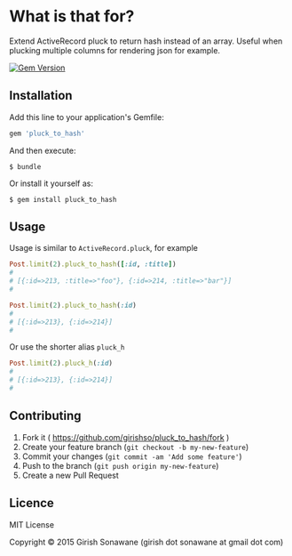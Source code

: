 # What is that for?

Extend ActiveRecord pluck to return hash instead of an array. Useful when plucking multiple columns for rendering json for example.

[![Gem Version](https://badge.fury.io/rb/pluck_to_hash.png)](http://badge.fury.io/rb/pluck_to_hash)


## Installation

Add this line to your application's Gemfile:

```ruby
gem 'pluck_to_hash'
```

And then execute:

    $ bundle

Or install it yourself as:

    $ gem install pluck_to_hash

## Usage

Usage is similar to `ActiveRecord.pluck`, for example

```ruby
Post.limit(2).pluck_to_hash([:id, :title])
#
# [{:id=>213, :title=>"foo"}, {:id=>214, :title=>"bar"}]
#

Post.limit(2).pluck_to_hash(:id)
#
# [{:id=>213}, {:id=>214}]
#
```

Or use the shorter alias `pluck_h`

```ruby
Post.limit(2).pluck_h(:id)
#
# [{:id=>213}, {:id=>214}]
#
```

## Contributing

1. Fork it ( https://github.com/girishso/pluck_to_hash/fork )
2. Create your feature branch (`git checkout -b my-new-feature`)
3. Commit your changes (`git commit -am 'Add some feature'`)
4. Push to the branch (`git push origin my-new-feature`)
5. Create a new Pull Request

## Licence
MIT License

Copyright © 2015 Girish Sonawane (girish dot sonawane at gmail dot com)
